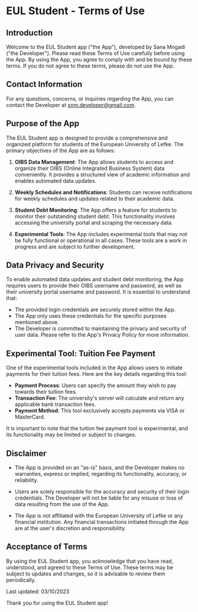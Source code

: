 # EUL Student - Terms of Use

## Introduction

Welcome to the EUL Student app ("the App"), developed by Sana Mngadi ("the Developer"). Please read these Terms of Use carefully before using the App. By using the App, you agree to comply with and be bound by these terms. If you do not agree to these terms, please do not use the App.

## Contact Information

For any questions, concerns, or inquiries regarding the App, you can contact the Developer at snm.developer@gmail.com.

## Purpose of the App

The EUL Student app is designed to provide a comprehensive and organized platform for students of the European University of Lefke. The primary objectives of the App are as follows:

1. **OIBS Data Management**: The App allows students to access and organize their OIBS (Online Integrated Business System) data conveniently. It provides a structured view of academic information and enables automated data updates.

2. **Weekly Schedules and Notifications**: Students can receive notifications for weekly schedules and updates related to their academic data.

3. **Student Debt Monitoring**: The App offers a feature for students to monitor their outstanding student debt. This functionality involves accessing the university portal and scraping the necessary data.

4. **Experimental Tools**: The App includes experimental tools that may not be fully functional or operational in all cases. These tools are a work in progress and are subject to further development.

## Data Privacy and Security

To enable automated data updates and student debt monitoring, the App requires users to provide their OIBS username and password, as well as their university portal username and password. It is essential to understand that:

- The provided login credentials are securely stored within the App.
- The App only uses these credentials for the specific purposes mentioned above.
- The Developer is committed to maintaining the privacy and security of user data. Please refer to the App's Privacy Policy for more information.

## Experimental Tool: Tuition Fee Payment

One of the experimental tools included in the App allows users to initiate payments for their tuition fees. Here are the key details regarding this tool:

- **Payment Process**: Users can specify the amount they wish to pay towards their tuition fees.
- **Transaction Fee**: The university's server will calculate and return any applicable bank transaction fees.
- **Payment Method**: This tool exclusively accepts payments via VISA or MasterCard.

It is important to note that the tuition fee payment tool is experimental, and its functionality may be limited or subject to changes.

## Disclaimer

- The App is provided on an "as-is" basis, and the Developer makes no warranties, express or implied, regarding its functionality, accuracy, or reliability.

- Users are solely responsible for the accuracy and security of their login credentials. The Developer will not be liable for any misuse or loss of data resulting from the use of the App.

- The App is not affiliated with the European University of Lefke or any financial institution. Any financial transactions initiated through the App are at the user's discretion and responsibility.

## Acceptance of Terms

By using the EUL Student app, you acknowledge that you have read, understood, and agreed to these Terms of Use. These terms may be subject to updates and changes, so it is advisable to review them periodically.

Last updated: 03/10/2023

Thank you for using the EUL Student app!
